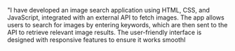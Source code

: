 "I have developed an image search application using HTML, CSS, and JavaScript, integrated with an external API to fetch images. The app allows users to search for images by entering keywords, which are then sent to the API to retrieve relevant image results. The user-friendly interface is designed with responsive features to ensure it works smoothl
